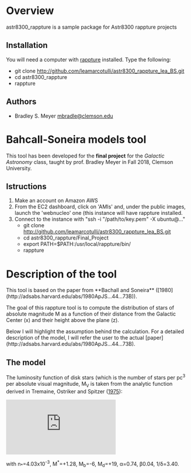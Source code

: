 Overview
========

astr8300_rappture is a sample package for Astr8300 rappture projects

Installation
------------

You will need a computer with [rappture](https://nanohub.org/infrastructure/rappture/) installed.  Type the following:

* git clone http://github.com/leamarcotulli/astr8300_rappture_lea_BS.git
* cd astr8300_rappture
* rappture

Authors
-------

- Bradley S. Meyer <mbradle@clemson.edu>

Bahcall-Soneira models tool
===========================
This tool has been developed for the **final project** for the *Galactic Astronomy* class, taught by prof. Bradley Meyer in Fall 2018, Clemson University.

Istructions
------------

1. Make an account on Amazon AWS
2. From the EC2 dashboard, click on 'AMIs' and, under the public images, launch the 'webnucleo' one (this instance will have rappture installed.
3. Connect to the instance with "ssh -i "/path/to/key.pem" -X ubuntu@..."
   * git clone http://github.com/leamarcotulli/astr8300_rappture_lea_BS.git
   * cd astr8300_rappture/Final_Project
   * export PATH=$PATH:/usr/local/rappture/bin/
   * rappture

Description of the tool
=========================
<p>This tool is based on the paper from **Bachall and Soneira** ([1980](http://adsabs.harvard.edu/abs/1980ApJS...44...73B)).</p>
<p>The goal of this rappture tool is to compute the distribution of stars of absolute magnitude M as a function of their distance from the Galactic Center (x) and their height above the plane (z).</p>
<p>Below I will highlight the assumption behind the calculation. For a detailed description of the model, I will refer the user to the actual [paper](http://adsabs.harvard.edu/abs/1980ApJS...44...73B).</p>

The model
-----------
The luminosity function of disk stars (which is the number of stars per pc<sup>3</sup> per absolute visual magnitude, M<sub>V</sub> is taken from the analytic function derived in Tremaine, Ostriker and Spitzer ([1975](http://adsabs.harvard.edu/abs/1975ApJ...196..407T)):

![equation](http://www.sciweavers.org/tex2img.php?eq=%5Cphi%28M%29%20%26%3D%20%5Cfrac%7Bn_%2A10%5E%7B%5Cbeta%28M-M%5E%2A%29%7D%7D%7B%5B1%2B10%5E%7B-%28%5Calpha%20-%20%5Cbeta%29%5Cdelta%20%28M-M%5E%2A%29%7D%5D%5E%7B%5Cfrac%7B1%7D%7B%5Cdelta%7D%7D%7D%2C%20%5Cqquad%20M_b%5Cleq%20M%20%5Cleq%2015%2C%5C%5C%0A%26%3D%5Cphi%2815%29%2C%20%20%5Cqquad%2015%5Cleq%20M%20%5Cleq%20M_d%2C%20%5C%5C%0A%26%3D0%2C%20%5Cqquad%20M%5CleqM_b%2C%5Cquad%20%7B%5Crm%20or%20%7D%5Cquad%20M%20%5Cgeq%20M_d.%20&bc=White&fc=Black&im=jpg&fs=12&ff=modern&edit=0)

<p>with n<sub>*</sub>=4.03x10<sup>-3</sup>, M<sup>*</sup>=+1.28, M<sub>b</sub>=-6, M<sub>d</sub>=+19, &alpha;=0.74, &beta;0.04, 1/&delta;=3.40. </p>

   
